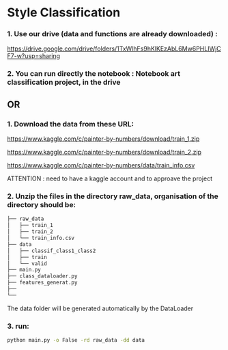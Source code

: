 # Style Classification


### 1. Use our drive (data and functions are already downloaded) : 
https://drive.google.com/drive/folders/1TxWlhFs9hKlKEzAbL6Mw6PHLIWjCF7-w?usp=sharing

### 2. You can run directly the notebook : Notebook art classification project, in the drive 

## OR 

### 1. Download the data from these URL:
https://www.kaggle.com/c/painter-by-numbers/download/train_1.zip

https://www.kaggle.com/c/painter-by-numbers/download/train_2.zip

https://www.kaggle.com/c/painter-by-numbers/data/train_info.csv

ATTENTION : need to have a kaggle account and to approave the project

### 2. Unzip the files in the directory raw_data, organisation of the directory should be:

```bash
├── raw_data
│   ├── train_1
│   ├── train_2
│   └── train_info.csv
├── data
│   ├── classif_class1_class2
│   ├── train
│   └── valid
├── main.py
├── class_dataloader.py
├── features_generat.py
├── 
└── 
```
 The data folder will be generated automatically by the DataLoader


### 3. run: 
```bash
python main.py -o False -rd raw_data -dd data
```
